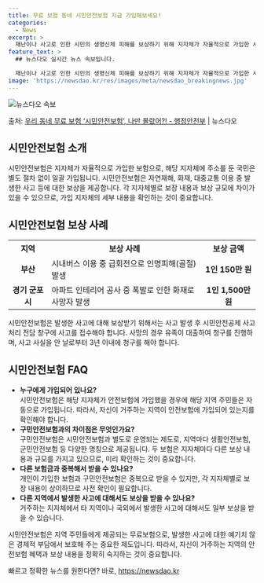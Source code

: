 ```yaml
---
title: 무료 보험 동네 시민안전보험 지금 가입해보세요!
categories:
  - News
excerpt: >
  재난이나 사고로 인한 시민의 생명신체 피해를 보상하기 위해 지자체가 자율적으로 가입한 시민안전보험에 대해 아…
feature_text: >
  ## 뉴스다오 실시간 뉴스 속보입니다.

  재난이나 사고로 인한 시민의 생명신체 피해를 보상하기 위해 지자체가 자율적으로 가입한 시민안전보험에 대해 아…
image: 'https://newsdao.kr/res/images/meta/newsdao_breakingnews.jpg'
---
```


![뉴스다오 속보](https://newsdao.kr/res/images/meta/newsdao_breakingnews.jpg)

<p>출처: <a href="https://newsdao.kr/3724" rel="dofollow">우리 동네 무료 보험 ‘시민안전보험’, 나만 몰랐어?! - 행정안전부</a> | 뉴스다오</p>

<h2 data-ke-size="size26">시민안전보험 소개</h2>
<p data-ke-size="size16">시민안전보험은 지자체가 자율적으로 가입한 보험으로, 해당 지자체에 주소를 둔 국민은 별도 절차 없이 일괄 가입됩니다. 시민안전보험은 자연재해, 화재, 대중교통 이용 중 발생한 사고 등에 대한 보상을 제공합니다. 각 지자체별로 보장 내용과 보상 규모에 차이가 있을 수 있으므로, 가입 지자체의 세부 내용을 확인하는 것이 중요합니다.</p>

<h2 data-ke-size="size26">시민안전보험 보상 사례</h2>
<table>
	<tr>
		<th>지역</th>
		<th>보상 사례</th>
		<th>보상 금액</th>
	</tr>
	<tr>
		<td style="text-align: center; height: 17px;"><b>부산</b></td>
		<td>시내버스 이용 중 급회전으로 인명피해(골절) 발생</td>
		<td style="text-align: center; height: 17px;"><b>1인 150만 원</b></td>
	</tr>
	<tr>
		<td style="text-align: center; height: 17px;"><b>경기 군포시</b></td>
		<td>아파트 인테리어 공사 중 폭발로 인한 화재로 사망자 발생</td>
		<td style="text-align: center; height: 17px;"><b>1인 1,500만 원</b></td>
	</tr>
</table>
<p data-ke-size="size16">시민안전보험은 발생한 사고에 대해 보상받기 위해서는 사고 발생 후 시민안전공제 사고처리 전담 창구에 사고를 접수해야 합니다. 사망의 경우 유족이 대출하여 청구를 진행하며, 사고 사실을 안 날로부터 3년 이내에 청구를 해야 합니다.</p>

<h2 data-ke-size="size26">시민안전보험 FAQ</h2>
<ul>
	<li><b>누구에게 가입되어 있나요?</b><br>시민안전보험은 해당 지자체가 안전보험에 가입했을 경우에 해당 지역 주민들은 자동으로 가입됩니다. 따라서, 자신이 거주하는 지역이 안전보험에 가입되어 있는지를 확인해야 합니다.</li>
	<li><b>구민안전보험과의 차이점은 무엇인가요?</b><br>구민안전보험은 시민안전보험과 별도로 운영되는 제도로, 지역마다 생활안전보험, 군민안전보험 등 다양한 명칭으로 제공됩니다. 두 보험은 지자체마다 다른 보상 내용과 규모를 가지고 있으므로, 미리 확인하는 것이 중요합니다.</li>
	<li><b>다른 보험금과 중복해서 받을 수 있나요?</b><br>개인이 가입한 보험과 구민안전보험은 중복으로 받을 수 있지만, 각 지자체별로 보장 내용이 상이하므로 사전 확인이 필요합니다.</li>
	<li><b>다른 지역에서 발생한 사고에 대해서도 보상을 받을 수 있나요?</b><br>거주하는 지자체에서 타 지역이나 국외에서 발생한 사고에 대해서도 일부 보상을 받을 수 있습니다.</li>
</ul>
<p data-ke-size="size16">시민안전보험은 지역 주민들에게 제공되는 무료보험으로, 발생한 사고에 대한 예기치 않은 경제적 부담에서 보호해 주는 중요한 제도입니다. 따라서, 자신이 거주하는 지역의 안전보험 혜택과 보상 내용을 정확히 숙지하는 것이 중요합니다.</p> 

빠르고 정확한 뉴스를 원한다면? 바로, <a href="https://newsdao.kr" rel="dofollow">https://newsdao.kr</a>


